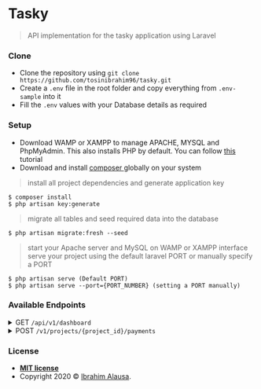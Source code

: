 # Tasky

> API implementation for the tasky application using Laravel


### Clone

- Clone the repository using `git clone https://github.com/tosinibrahim96/tasky.git`
- Create a `.env` file in the root folder and copy everything from `.env-sample` into it
- Fill the `.env` values with your Database details as required


### Setup

- Download WAMP or XAMPP to manage APACHE, MYSQL and PhpMyAdmin. This also installs PHP by default. You can follow [this ](https://youtu.be/h6DEDm7C37A)tutorial
- Download and install [composer ](https://getcomposer.org/)globally on your system

> install all project dependencies and generate application key

```shell
$ composer install
$ php artisan key:generate
```
> migrate all tables and seed required data into the database 

```shell
$ php artisan migrate:fresh --seed
```
> start your Apache server and MySQL on WAMP or XAMPP interface
> serve your project using the default laravel PORT or manually specify a PORT

```shell
$ php artisan serve (Default PORT)
$ php artisan serve --port={PORT_NUMBER} (setting a PORT manually)
```


### Available Endpoints

<details><summary class="section-title">GET <code>/api/v1/dashboard</code></summary></details>

<details><summary class="section-title">POST <code>/v1/projects/{project_id}/payments</code></summary>

<div class="collapsable-details">
<div class="json-object-array">
<ol>
	<li>
	<pre>{
&nbsp; "amount_received": amount,
&nbsp; "updated_by":"Name of user updating the payment history",
}</pre>
	</li>
   </ol>
</div>
</div>
</details>


### License

- **[MIT license](http://opensource.org/licenses/mit-license.php)**
- Copyright 2020 © <a href="https://tosinibrahim96.github.io/Resume/" target="_blank">Ibrahim Alausa</a>.
